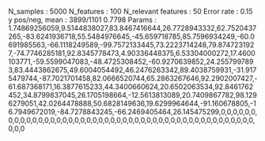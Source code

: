 N_samples                     : 5000
N_features                    : 100
N_relevant features           : 50
Error rate                    : 0.15
y pos/neg, mean               : 3899/1101 0.7798
Params                        : 1.74869256059,9.5144838027,83.8467416644,26.7728943332,62.7520437265,-83.6241936718,55.5484976645,-45.659718785,85.7596934249,-60.0691985563,-66.1118249589,-99.7572133445,73.2223714248,79.8747231927,-74.7746285181,92.8345778473,4.90336448375,6.53304000272,17.4600103771,-59.5599047083,-48.4725308452,-60.9270639852,24.2557997893,83.4443862675,49.6004054492,46.2476263342,89.4038759931,-31.9175479744,-87.7021701458,82.0666520744,65.2863267646,92.2902007427,-61.687368171,16.3877615233,44.3400660624,20.6502063534,92.8461762452,34.8799837045,26.1705198664,-12.5613813089,20.7409867782,98.1296279051,42.0264478888,50.6828149636,19.6299964644,-91.160678805,-16.7949672019,-84.7278843245,-66.2469405464,26.145475299,0,0,0,0,0,0,0,0,0,0,0,0,0,0,0,0,0,0,0,0,0,0,0,0,0,0,0,0,0,0,0,0,0,0,0,0,0,0,0,0,0,0,0,0,0,0,0,0,0,0

